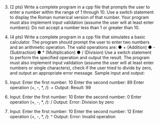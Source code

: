 
3. (2 pts) Write a complete program in a cpp file that prompts the user to enter a number
within the range of 1 through 10. Use a switch statement to display the Roman
numerical version of that number. Your program must also implement input validation
(assume the user will at least enter numbers): Do not accept a number less than 1 or
greater than 10.

4. (4 pts) Write a complete program in a cpp file that simulates a basic calculator. The
program should prompt the user to enter two numbers and an arithmetic operation. The
valid operations are:
● + (Addition)
● - (Subtraction)
● * (Multiplication)
● / (Division)
Use a switch statement to perform the specified operation and output the result. The
program must also implement input validation (assume the user will at least enter
numbers or single characters), check if the user tried to divide by zero, and output an
appropriate error message.
Sample input and output:
1. Input:
Enter the first number: 10
Enter the second number: 89
Enter operation (+, -, *, /): +
Output:
Result: 99
2. Input:
Enter the first number: 10
Enter the second number: 0
Enter operation (+, -, *, /): /
Output:
Error: Division by zero
3. Input:
Enter the first number: 10
Enter the second number: 12
Enter operation (+, -, *, /): ^
Output:
Error: Invalid operation
